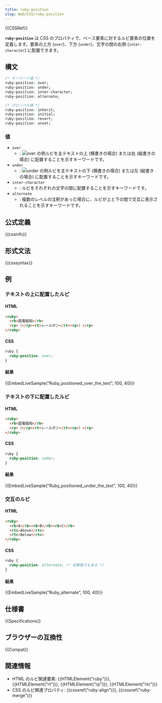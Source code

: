 ```yaml
---
title: ruby-position
slug: Web/CSS/ruby-position
---
```


{{CSSRef}}

**`ruby-position`** は CSS のプロパティで、ベース要素に対するルビ要素の位置を定義します。要素の上方 (`over`)、下方 (`under`)、文字の間の右側 (`inter-character`) に配置できます。

## 構文

```css
/* キーワード値 */
ruby-position: over;
ruby-position: under;
ruby-position: inter-character;
ruby-position: alternate;

/* グローバル値 */
ruby-position: inherit;
ruby-position: initial;
ruby-position: revert;
ruby-position: unset;
```

### 値

- `over`
  - : ![over の例](screen_shot_2015-03-04_at_13.02.20.png)ルビを主テキストの上 (横書きの場合) または右 (縦書きの場合) に配置することを示すキーワードです。
- `under`
  - : ![under の例](screen_shot_2015-03-04_at_13.02.07.png)ルビを主テキストの下 (横書きの場合) または左 (縦書きの場合) に配置することを示すキーワードです。
- `inter-character`
  - : ルビをそれぞれの文字の間に配置することを示すキーワードです。
- `alternate`
  - : 複数のレベルの注釈があった場合に、ルビが上と下の間で交互に表示されることを示すキーワードです。

## 公式定義

{{cssinfo}}

## 形式文法

{{csssyntax}}

## 例

<h3 id="Ruby_positioned_over_the_text">テキストの上に配置したルビ</h3>

#### HTML

```html
<ruby>
  <rb>超電磁砲</rb>
  <rp>（</rp><rt>レールガン</rt><rp>）</rp>
</ruby>
```

#### CSS

```css
ruby {
  ruby-position: over;
}
```

#### 結果

{{EmbedLiveSample("Ruby_positioned_over_the_text", 100, 40)}}

<h3 id="Ruby_positioned_under_the_text">テキストの下に配置したルビ</h3>

#### HTML

```html
<ruby>
  <rb>超電磁砲</rb>
  <rp>（</rp><rt>レールガン</rt><rp>）</rp>
</ruby>
```

#### CSS

```css
ruby {
  ruby-position: under;
}
```

#### 結果

{{EmbedLiveSample("Ruby_positioned_under_the_text", 100, 40)}}

<h3 id="Ruby_alternate">交互のルビ</h3>

#### HTML

```html
<ruby>
  <rb>A</rb><rb>B</rb><rb>C</rb>
  <rtc>Above</rtc>
  <rtc>Below</rtc>
</ruby>
```

#### CSS

```css
ruby {
  ruby-position: alternate; /* 初期値でもある */
}
```

#### 結果

{{EmbedLiveSample("Ruby_alternate", 100, 40)}}

## 仕様書

{{Specifications}}

## ブラウザーの互換性

{{Compat}}

## 関連情報

- HTML のルビ関連要素: {{HTMLElement("ruby")}}, {{HTMLElement("rt")}}, {{HTMLElement("rp")}}, {{HTMLElement("rtc")}}
- CSS のルビ関連プロパティ: {{cssxref("ruby-align")}}, {{cssxref("ruby-merge")}}
